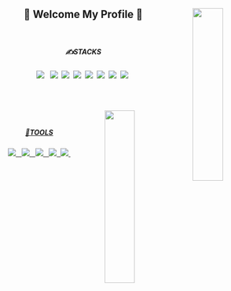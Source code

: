 <div align='center'>
<div align=''>

<!-- <a href='https://hits.seeyoufarm.com'><img src='https://hits.seeyoufarm.com/api/count/incr/badge.svg?url=https%3A%2F%2Fgithub.com%2FAKANY99%2Fhit-counter&count_bg=%23A3CB1F'></a> -->

<img align='right' width='35%' height='30%' src='https://github-readme-stats.vercel.app/api?username=AKANY99&show_icons=true&theme=merko'>


## **🙌 Welcome My Profile 🙌**

<br>
  
##### ✍STACKS
<img src="https://img.shields.io/badge/JAVA-007396?style=flat-square&logo=Java&logoColor=white"/> &nbsp;
<img src="https://img.shields.io/badge/JavaScript-F7DF1E?style=flat-square&logo=JavaScript&logoColor=white"/>&nbsp;
<img src="https://img.shields.io/badge/Oracle-F80000?style=flat-square&logo=Oracle&logoColor=white"/>&nbsp;
<img src="https://img.shields.io/badge/MySQL-4479A1?style=flat-square&logo=MySQL&logoColor=white"/>&nbsp;
<img src="https://img.shields.io/badge/MyBatis-5B0BB5?style=flat-square&logo=Mybatis&logoColor=white"/>&nbsp; 
<img src="https://img.shields.io/badge/HTML5-E34F26?style=flat-square&logo=HTML5&logoColor=white"/>&nbsp;
<img src="https://img.shields.io/badge/jQuery-0769AD?style=flat-square&logo=jQuery&logoColor=white"/>&nbsp;
<img src="https://img.shields.io/badge/CSS3-1572B6?style=flat-square&logo=CSS3&logoColor=white"/>&nbsp;
	
</div>
<br><br>
<div align=''>

  
<a href='https://github.com/AKANY99/github-readme-stats'><img align='right' width='35%' height='30%' src='https://github-readme-stats.vercel.app/api/top-langs/?username=AKANY99&layout=compact'>

<br>
  
##### 🧰TOOLS
<img src="https://img.shields.io/badge/Eclipse-0A1499?style=flat-square&logo=Eclipse&logoColor=white"/> &nbsp;
<img src="https://img.shields.io/badge/VisualStudioCode-007ACC?style=flat-square&logo=visualstudiocode&logoColor=white"/> &nbsp;
<img src="https://img.shields.io/badge/IntelliJIdea-000000?style=flat-square&logo=intellijidea&logoColor=white"/> &nbsp;
<img src="https://img.shields.io/badge/Spring-6DB33F?style=flat-square&logo=Spring&logoColor=black"/>&nbsp;
<img src="https://img.shields.io/badge/SpringBoot-6DB33F?style=flat-square&logo=SpringBoot&logoColor=black"/>&nbsp;

</div>
</div>

